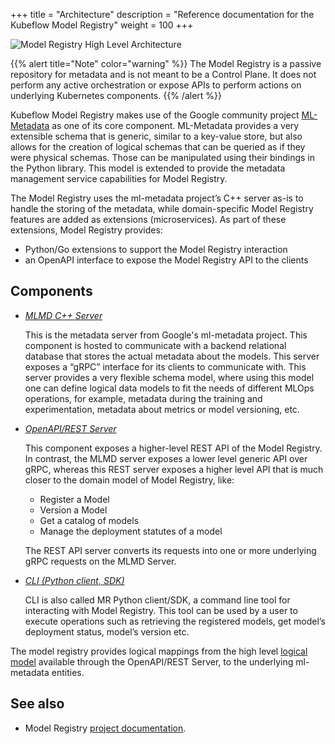 +++
title = "Architecture"
description = "Reference documentation for the Kubeflow Model Registry"
weight = 100
+++

![Model Registry High Level Architecture](/docs/components/model-registry/reference/images/model-registry-overview.jpg)

{{% alert title="Note" color="warning" %}}
The Model Registry is a passive repository for metadata and is not meant to be a Control Plane. It does not perform any active orchestration or expose APIs to perform actions on underlying Kubernetes components.
{{% /alert %}}


Kubeflow Model Registry makes use of the Google community project [ML-Metadata](https://github.com/google/ml-metadata) as one of its core component. ML-Metadata provides a very extensible schema that is generic, similar to a key-value store, but also allows for the creation of logical schemas that can be queried as if they were physical schemas. Those can be manipulated using their bindings in the Python library. This model is extended to provide the metadata management service capabilities for Model Registry.

The Model Registry uses the ml-metadata project’s C++ server as-is to handle the storing of the metadata, while domain-specific Model Registry features are added as extensions (microservices). As part of these extensions, Model Registry provides:
- Python/Go extensions to support the Model Registry interaction
- an OpenAPI interface to expose the Model Registry API to the clients

## Components
- *[MLMD C++ Server](https://github.com/google/ml-metadata)*
  
  This is the metadata server from Google's ml-metadata project.  This component is hosted to communicate with a backend relational database that stores the actual metadata about the models. This server exposes a “gRPC” interface for its clients to communicate with. This server provides a very flexible schema model, where using this model one can define logical data models to fit the needs of different MLOps operations, for example, metadata during the training and experimentation, metadata about metrics or model versioning, etc. 

- *[OpenAPI/REST Server](https://github.com/kubeflow/model-registry)*
  
  This component exposes a higher-level REST API of the Model Registry. In contrast, the MLMD server exposes a lower level generic API over gRPC, whereas this REST server exposes a higher level API that is much closer to the domain model of Model Registry, like:
    - Register a Model
    - Version a Model
    - Get a catalog of models
    - Manage the deployment statutes of a model
      
  The REST API server converts its requests into one or more underlying gRPC requests on the MLMD Server.

- *[CLI (Python client, SDK)](https://github.com/kubeflow/model-registry/tree/main/clients/python)*
  
  CLI is also called MR Python client/SDK, a command line tool for interacting with Model Registry. This tool can be used by a user to execute operations such as retrieving the registered models, get model’s deployment status, model’s version etc. 

The model registry provides logical mappings from the high level [logical model](https://github.com/kubeflow/model-registry/blob/main/docs/logical_model.md) available through the OpenAPI/REST Server, to the underlying ml-metadata entities.

## See also

- Model Registry [project documentation](https://github.com/kubeflow/model-registry?tab=readme-ov-file#pre-requisites).